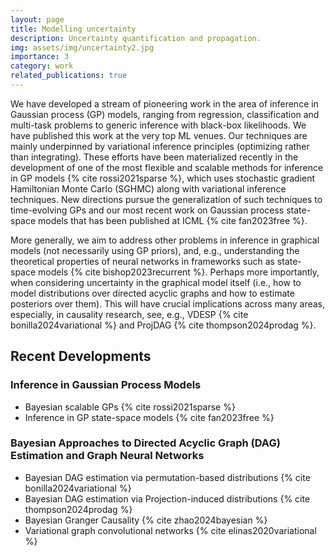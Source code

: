 ```yaml
---
layout: page
title: Modelling uncertainty
description: Uncertainty quantification and propagation. 
img: assets/img/uncertainty2.jpg
importance: 3
category: work
related_publications: true
---
```


We have developed a stream of pioneering work in the area of inference in Gaussian process (GP) models, ranging from regression, classification and multi-task problems to generic inference with black-box likelihoods. We have published this work at the very top ML venues. Our techniques are mainly underpinned by variational inference principles (optimizing rather than integrating). These efforts have been materialized recently in the development of one of the most flexible and scalable methods for inference in GP models {% cite rossi2021sparse %}, which uses stochastic gradient Hamiltonian Monte Carlo (SGHMC) along with variational inference techniques. New directions pursue the generalization of such techniques to time-evolving GPs and our most recent work on Gaussian process state-space models that has been published at ICML {% cite fan2023free %}.

 
More generally, we aim to address other problems in inference in graphical models (not necessarily using GP priors), and, e.g., understanding the theoretical properties of neural networks in frameworks such as state-space models {% cite bishop2023recurrent %}. Perhaps more importantly, when considering uncertainty in the graphical model itself (i.e., how to model distributions over directed acyclic graphs and how to estimate posteriors over them). This will have crucial implications across many areas, especially, in causality research, see, e.g., VDESP {% cite bonilla2024variational %} and ProjDAG {% cite thompson2024prodag %}.
 

## Recent Developments 

### Inference in Gaussian Process Models
<ul>
    <li> Bayesian scalable GPs {% cite rossi2021sparse %} </li>
    <li> Inference in GP state-space models {% cite fan2023free %} </li>
</ul>

### Bayesian Approaches to Directed Acyclic Graph (DAG) Estimation and Graph Neural Networks
<ul>
    <li>Bayesian DAG estimation via permutation-based distributions {% cite bonilla2024variational %} </li>
    <li> Bayesian DAG estimation via Projection-induced distributions {% cite thompson2024prodag %} </li>
    <li> Bayesian Granger Causality {% cite zhao2024bayesian %}</li>
    <li> Variational graph convolutional networks {% cite elinas2020variational %}</li>
</ul>





